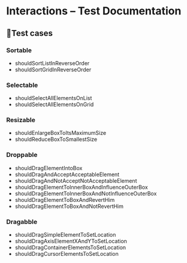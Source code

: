 # Interactions – Test Documentation

## 🧰Test cases

### Sortable

- shouldSortListInReverseOrder
- shouldSortGridInReverseOrder

### Selectable

- shouldSelectAllElementsOnList
- shouldSelectAllElementsOnGrid

### Resizable

- shouldEnlargeBoxToItsMaximumSize
- shouldReduceBoxToSmallestSize

### Droppable

- shouldDragElementIntoBox
- shouldDragAndAcceptAcceptableElement
- shouldDragAndNotAcceptNotAcceptableElement
- shouldDragElementToInnerBoxAndInfluenceOuterBox
- shouldDragElementToInnerBoxAndNotInfluenceOuterBox
- shouldDragElementToBoxAndRevertHim
- shouldDragElementToBoxAndNotRevertHim

### Dragabble

- shouldDragSimpleElementToSetLocation
- shouldDragAxisElementXAndYToSetLocation
- shouldDragContainerElementsToSetLocation
- shouldDragCursorElementsToSetLocation
